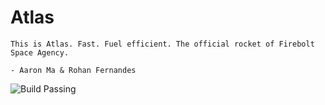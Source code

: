 # Atlas
```
This is Atlas. Fast. Fuel efficient. The official rocket of Firebolt Space Agency.

- Aaron Ma & Rohan Fernandes
```
<img src="https://bitbucket.org/aaronhma/atlas/src/master/svg/build/passing.svg" alt="Build Passing" />